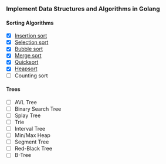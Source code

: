 ### Implement Data Structures and Algorithms in Golang

#### Sorting Algorithms
- [x] [Insertion sort](https://github.com/gptjddldi/go-ds/blob/master/sort/insertion_sort.go)
- [x] [Selection sort](https://github.com/gptjddldi/go-ds/blob/master/sort/selection_sort.go)
- [x] [Bubble sort](https://github.com/gptjddldi/go-ds/blob/master/sort/bubble_sort.go)
- [x] [Merge sort](https://github.com/gptjddldi/go-ds/blob/master/sort/merge_sort.go)
- [x] [Quicksort](https://github.com/gptjddldi/go-ds/blob/master/sort/quick_sort.go)
- [x] [Heapsort](https://github.com/gptjddldi/go-ds/blob/master/sort/heap_sort.go)
- [ ] Counting sort

[//]: # (- [ ] [Merge sort]&#40;https://en.wikipedia.org/wiki/Merge_sort&#41;)

[//]: # (- [ ] [Quicksort]&#40;https://en.wikipedia.org/wiki/Quicksort&#41;)

[//]: # (- [ ] [Heapsort]&#40;https://en.wikipedia.org/wiki/Heapsort&#41;)

[//]: # (- [ ] [Counting sort]&#40;https://en.wikipedia.org/wiki/Counting_sort&#41;)

#### Trees

- [ ] AVL Tree
- [ ] Binary Search Tree
- [ ] Splay Tree
- [ ] Trie
- [ ] Interval Tree
- [ ] Min/Max Heap
- [ ] Segment Tree
- [ ] Red-Black Tree
- [ ] B-Tree

[//]: # (- [ ] [AVL Tree]&#40;https://en.wikipedia.org/wiki/AVL_tree&#41;)

[//]: # (- [ ] [Binary Search Tree]&#40;https://en.wikipedia.org/wiki/Binary_search_tree&#41;)

[//]: # (- [ ] [Splay Tree]&#40;https://en.wikipedia.org/wiki/Splay_tree&#41;)

[//]: # (- [ ] [Trie]&#40;https://en.wikipedia.org/wiki/Trie&#41;)

[//]: # (- [ ] [Interval Tree]&#40;https://en.wikipedia.org/wiki/Interval_tree&#41;)

[//]: # (- [ ] [Min/Max Heap]&#40;https://en.wikipedia.org/wiki/Min-max_heap&#41;)

[//]: # (- [ ] [Segment Tree]&#40;https://en.wikipedia.org/wiki/Segment_tree&#41;)

[//]: # (- [ ] [Red-Black Tree]&#40;https://en.wikipedia.org/wiki/Red–black_tree&#41;)

[//]: # (- [ ] [B-Tree]&#40;https://en.wikipedia.org/wiki/B-tree&#41;)

[//]: # ()
[//]: # ()
